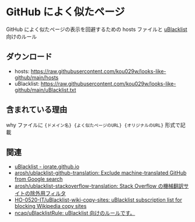 # GitHub によく似たページ

GitHub によく似たページの表示を回避するための hosts ファイルと [uBlacklist](https://iorate.github.io/ublacklist/) 向けのルール

## ダウンロード

- hosts: https://raw.githubusercontent.com/kou029w/looks-like-github/main/hosts
- uBlacklist: https://raw.githubusercontent.com/kou029w/looks-like-github/main/uBlacklist.txt

## 含まれている理由

why ファイルに `{ドメイン名} {よく似たページのURL} {オリジナルのURL}` 形式で記載

## 関連

- [uBlacklist \- iorate\.github\.io](https://iorate.github.io/ublacklist/)
- [arosh/ublacklist\-github\-translation: Exclude machine\-translated GitHub from Google search](https://github.com/arosh/ublacklist-github-translation)
- [arosh/ublacklist\-stackoverflow\-translation: Stack Overflow の機械翻訳サイトの除外用フィルタ](https://github.com/arosh/ublacklist-stackoverflow-translation)
- [HO\-0520\-IT/uBlacklist\-wiki\-copy\-sites: uBlacklist subscription list for blocking Wikipedia copy sites](https://github.com/HO-0520-IT/uBlacklist-wiki-copy-sites)
- [ncaq/uBlacklistRule: uBlacklist 向けのルールです。](https://github.com/ncaq/uBlacklistRule)
